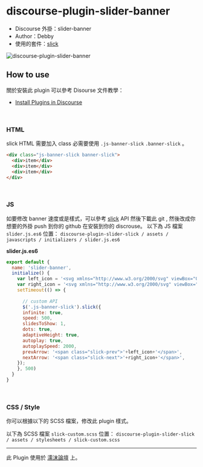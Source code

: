 # discourse-plugin-slider-banner

* Discourse 外掛：slider-banner
* Author：Debby
* 使用的套件：[slick](http://kenwheeler.github.io/slick/)



![discourse-plugin-slider-banner](https://i.imgur.com/Ax7hop8.png)


## How to use

關於安裝此 plugin 可以參考 Disourse 文件教學：
* [Install Plugins in Discourse](https://meta.discourse.org/t/install-plugins-in-discourse/19157)

</br>

### HTML 
slick HTML 需要加入 class 必需要使用 `.js-banner-slick` `.banner-slick` 。
```html
<div class="js-banner-slick banner-slick">
  <div>item</div>
  <div>item</div>
  <div>item</div>
</div>
```

</br>

### JS
如要修改 banner 速度或是樣式，可以參考 [slick](http://kenwheeler.github.io/slick/) API 然後下載此 git , 然後改成你想要的外掛 push 到你的 github 在安裝到你的 discrouse。
以下為 JS 檔案 `slider.js.es6` 位置：
`discourse-plugin-slider-slick / assets / javascripts / initializers / slider.js.es6`

**slider.js.es6**

```javascript
export default {
  name: 'slider-banner',
  initialize() {
    var left_icon = '<svg xmlns="http://www.w3.org/2000/svg" viewBox="0 0 512 512"><path d="M256 504C119 504 8 393 8 256S119 8 256 8s248 111 248 248-111 248-248 248zM142.1 273l135.5 135.5c9.4 9.4 24.6 9.4 33.9 0l17-17c9.4-9.4 9.4-24.6 0-33.9L226.9 256l101.6-101.6c9.4-9.4 9.4-24.6 0-33.9l-17-17c-9.4-9.4-24.6-9.4-33.9 0L142.1 239c-9.4 9.4-9.4 24.6 0 34z"/></svg>';
    var right_icon = '<svg xmlns="http://www.w3.org/2000/svg" viewBox="0 0 512 512"><path d="M256 8c137 0 248 111 248 248S393 504 256 504 8 393 8 256 119 8 256 8zm113.9 231L234.4 103.5c-9.4-9.4-24.6-9.4-33.9 0l-17 17c-9.4 9.4-9.4 24.6 0 33.9L285.1 256 183.5 357.6c-9.4 9.4-9.4 24.6 0 33.9l17 17c9.4 9.4 24.6 9.4 33.9 0L369.9 273c9.4-9.4 9.4-24.6 0-34z"/></svg>';
    setTimeout(() => {
    
      // custom API 
      $('.js-banner-slick').slick({
      infinite: true,
      speed: 500,
      slidesToShow: 1,
      dots: true,
      adaptiveHeight: true,
      autoplay: true,
      autoplaySpeed: 2000,
      prevArrow: '<span class="slick-prev">'+left_icon+'</span>',
      nextArrow: '<span class="slick-next">'+right_icon+'</span>',
    });
    }, 500)
  }
}
```

</br>

### CSS / Style

你可以根據以下的 SCSS 檔案，修改此 plugin 樣式。

以下為 SCSS 檔案 `slick-custom.scss` 位置：
`discourse-plugin-slider-slick / assets / stylesheets / slick-custom.scss `


---

此 Plugin 使用於 [濡沫論壇](https://community.lezismore.org/) 上。
